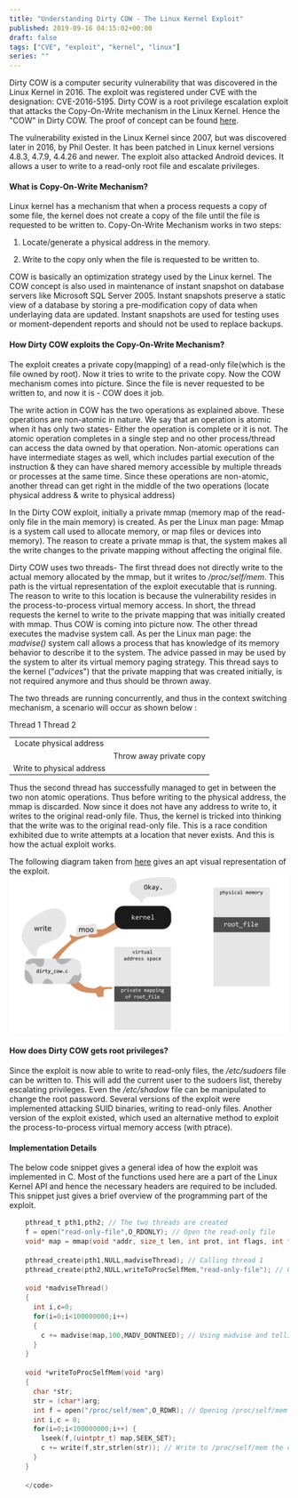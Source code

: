```yaml
---
title: "Understanding Dirty COW - The Linux Kernel Exploit"
published: 2019-09-16 04:15:02+00:00
draft: false
tags: ["CVE", "exploit", "kernel", "linux"]
series: ""
---
```




Dirty COW is a computer security vulnerability that was discovered in the Linux Kernel in 2016. The exploit was registered under CVE with the designation: CVE-2016-5195. Dirty COW is a root privilege escalation exploit that attacks the Copy-On-Write mechanism in the Linux Kernel. Hence the "COW" in Dirty COW. The proof of concept can be found [here](http://dirtycow.ninja).

The vulnerability existed in the Linux Kernel since 2007, but was discovered later in 2016, by Phil Oester. It has been patched in Linux kernel versions 4.8.3, 4.7.9, 4.4.26 and newer. The exploit also attacked Android devices. It allows a user to write to a read-only root file and escalate privileges.

#### What is Copy-On-Write Mechanism?


Linux kernel has a mechanism that when a process requests a copy of some file, the kernel does not create a copy of the file until the file is requested to be written to. Copy-On-Write Mechanism works in two steps:



  1. Locate/generate a physical address in the memory.


  2. Write to the copy only when the file is requested to be written to.


COW is basically an optimization strategy used by the Linux kernel. The COW concept is also used in maintenance of instant snapshot on database servers like Microsoft SQL Server 2005. Instant snapshots preserve a static view of a database by storing a pre-modification copy of data when underlaying data are updated. Instant snapshots are used for testing uses or moment-dependent reports and should not be used to replace backups.


#### How Dirty COW exploits the Copy-On-Write Mechanism?



The exploit creates a private copy(mapping) of a read-only file(which is the file owned by root). Now it tries to write to the private copy. Now the COW mechanism comes into picture. Since the file is never requested to be written to, and now it is - COW does it job.

The write action in COW has the two operations as explained above. These operations are non-atomic in nature. We say that an operation is atomic when it has only two states- Either the operation is complete or it is not. The atomic operation completes in a single step and no other process/thread can access the data owned by that operation. Non-atomic operations can have intermediate stages as well, which includes partial execution of the instruction & they can have shared memory accessible by multiple threads or processes at the same time. Since these operations are non-atomic, another thread can get right in the middle of the two operations (locate physical address & write to physical address)

In the Dirty COW exploit, initially a private mmap (memory map of the read-only file in the main memory) is created. As per the Linux man page: Mmap is a system call used to allocate memory, or map files or devices into memory). The reason to create a private mmap is that, the system makes all the write changes to the private mapping without affecting the original file.

Dirty COW uses two threads- The first thread does not directly write to the actual memory allocated by the mmap, but it writes to _/proc/self/mem_. This path is the virtual representation of the exploit executable that is running. The reason to write to this location is because the vulnerability resides in the process-to-process virtual memory access. In short, the thread requests the kernel to write to the private mapping that was initially created with mmap. Thus COW is coming into picture now. The other thread executes the madvise system call. As per the Linux man page:  the _madvise()_ system call allows a process that has knowledge of its memory behavior to describe it to the system. The advice passed in may be used by the system to alter its virtual memory paging strategy. This thread says to the kernel ("_advices_") that the private mapping that was created initially, is not required anymore and thus should be thrown away.

The two threads are running concurrently, and thus in the context switching mechanism, a scenario will occur as shown below :


<table >

<tr >
Thread 1
Thread 2
</tr>

<tbody >
<tr >

<td style="text-align:center" >Locate physical address
</td>

<td style="text-align:center" >
</td>
</tr>
<tr >

<td style="text-align:center" >
</td>

<td style="text-align:center" >Throw away private copy
</td>
</tr>
<tr >

<td style="text-align:center" >Write to physical address
</td>

<td style="text-align:center" >
</td>
</tr>
</tbody>
</table>


Thus the second thread has successfully managed to get in between the two non atomic operations. Thus before writing to the physical address, the mmap is discarded. Now since it does not have any address to write to, it writes to the original read-only file. Thus, the kernel is tricked into thinking that the write was to the original read-only file. This is a race condition exhibited due to write attempts at a location that never exists. And this is how the actual exploit works.


The following diagram taken from [here](https://www.cs.toronto.edu/~arnold/427/18s/427_18S/indepth/dirty-cow/demo.html) gives an apt visual representation of the exploit. ![dirtycow](006.png)

#### How does Dirty COW gets root privileges?


Since the exploit is now able to write to read-only files, the _/etc/sudoers_ file can be   written to. This will add the current user to the sudoers list, thereby escalating privileges. Even the _/etc/shadow_ file can be manipulated to change the root password.  Several versions of the exploit were implemented attacking SUID binaries, writing to read-only files. Another version of the exploit existed, which used an alternative method to exploit the process-to-process virtual memory access (with ptrace).


#### Implementation Details


The below code snippet gives a general idea of how the exploit was implemented in C. Most of the functions used here are a part of the Linux Kernel API and hence the necessary headers are required to be included. This snippet just gives a brief overview of the programming part of the exploit.

```C    
    pthread_t pth1,pth2; // The two threads are created
    f = open("read-only-file",O_RDONLY); // Open the read-only file
    void* map = mmap(void *addr, size_t len, int prot, int flags, int fd, off_t offset); // Memory map is created
    
    pthread_create(pth1,NULL,madviseThread); // Calling thread 1
    pthread_create(pth2,NULL,writeToProcSelfMem,"read-only-file"); // Calling thread 2
    
    void *madviseThread()
    {
      int i,c=0;
      for(i=0;i<100000000;i++)
      {
        c += madvise(map,100,MADV_DONTNEED); // Using madvise and telling the kernel that the allocated space is no longer needed
      }
    }
    
    void *writeToProcSelfMem(void *arg)
    {
      char *str;
      str = (char*)arg;
      int f = open("/proc/self/mem",O_RDWR); // Opening /proc/self/mem in read-write mode
      int i,c = 0;
      for(i=0;i<100000000;i++) {
        lseek(f,(uintptr_t) map,SEEK_SET);
        c += write(f,str,strlen(str)); // Write to /proc/self/mem the contents of str
      }
    }
    
    </code>

```


#### 






